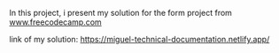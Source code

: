 In this project, i present my solution for the form project from www.freecodecamp.com

link of my solution: https://miguel-technical-documentation.netlify.app/
